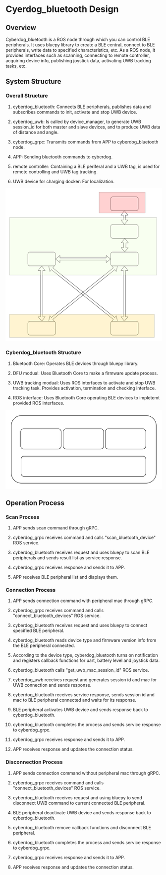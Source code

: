 # Cyerdog_bluetooth Design

## Overview

Cyberdog_bluetooth is a ROS node through which you can control BLE peripherals. It uses bluepy library to create a BLE central, connect to BLE peripherals, write data to specified characteristics, etc. As a ROS node, it provides interfaces such as scanning, connecting to remote controller, acquiring device info, publishing joystick data, activating UWB tracking tasks, etc.

## System Structure

### Overall Structure

1. cyberdog_bluetooth: Connects BLE peripherals, publishes data and subscribes commands to init, activate and stop UWB device.

2. cyberdog_uwb: Is called by device_manager, to generate UWB session_id for both master and slave devices, and to produce UWB data of distance and angle.

3. cyberdog_grpc: Transmits commands from APP to cyberdog_bluetooth node.

4. APP: Sending bluetooth commands to cyberdog.

5. remote controller: Containing a BLE periferal and a UWB tag, is used for remote controlling and UWB tag tracking.

6. UWB device for charging docker: For localization.

![overall](./image/cyberdog_bluetooth/cyberdog_bluetooth_en.svg)

### Cyberdog_bluetooth Structure

1. Bluetooth Core: Operates BLE devices through bluepy library.

2. DFU modual: Uses Bluetooth Core to make a firmware update process.

3. UWB tracking modual: Uses ROS interfaces to activate and stop UWB tracking task. Provides activation, termination and checking interface.

4. ROS interface: Uses Bluetooth Core operating BLE devices to impletemt provided ROS interfaces.

![node](./image/cyberdog_bluetooth/cyberdog_bluetooth_node_en.svg)

## Operation Process

### Scan Process

1. APP sends scan command through gRPC.

2. cyberdog_grpc receives command and calls "scan_bluetooth_device" ROS service.

3. cyberdog_bluetooth receives request and uses bluepy to scan BLE peripherals and sends result list as service response.

4. cyberdog_grpc receives response and sends it to APP.

5. APP receives BLE peripheral list and diaplays them.

### Connection Process

1. APP sends connection command with peripheral mac through gRPC.

2. cyberdog_grpc receives command and calls "connect_bluetooth_devices" ROS service.

3. cyberdog_bluetooth receives request and uses bluepy to connect specified BLE peripheral.

4. cyberdog_bluetooth reads device type and firmware version info from the BLE peripheral connected.

5. According to the device type, cyberdog_bluetooth turns on notification and registers callback functions for uart, battery level and joystick data.

6. cyberdog_bluetooth calls "get_uwb_mac_session_id" ROS service.

7. cyberdog_uwb receives request and generates session id and mac for UWB connection and sends response.

8. cyberdog_bluetooth receives service response, sends session id and mac to BLE peripheral connected and waits for its response.

9. BLE peripheral activates UWB device and sends response back to cyberdog_bluetooth.

10. cyberdog_bluetooth completes the process and sends service response to cyberdog_grpc.

11. cyberdog_grpc receives response and sends it to APP.

12. APP receives response and updates the connection status.

### Disconnection Process

1. APP sends connection command without peripheral mac through gRPC.

2. cyberdog_grpc receives command and calls "connect_bluetooth_devices" ROS service.

3. cyberdog_bluetooth receives request and using bluepy to send disconnect UWB command to current connected BLE peripheral.

4. BLE peripheral deactivate UWB device and sends response back to cyberdog_bluetooth.

5. cyberdog_bluetooth remove callback functions and disconnect BLE peripheral.

6. cyberdog_bluetooth completes the process and sends service response to cyberdog_grpc.

7. cyberdog_grpc receives response and sends it to APP.

8. APP receives response and updates the connection status.